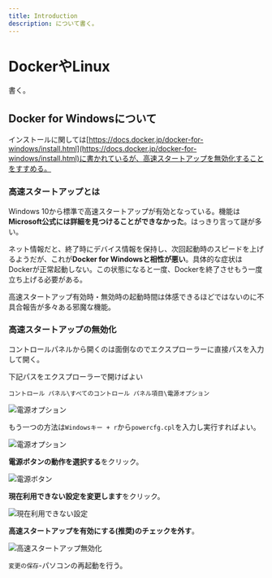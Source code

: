 ```yaml
---
title: Introduction
description: について書く。
---
```


# DockerやLinux

書く。

## Docker for Windowsについて

インストールに関しては[https://docs.docker.jp/docker-for-windows/install.html](https://docs.docker.jp/docker-for-windows/install.html)に書かれているが、高速スタートアップを無効化することをすすめる。

### 高速スタートアップとは

Windows 10から標準で高速スタートアップが有効となっている。機能は**Microsoft公式には詳細を見つけることができなかった**。はっきり言って謎が多い。

ネット情報だと、終了時にデバイス情報を保持し、次回起動時のスピードを上げるようだが、これが**Docker for Windowsと相性が悪い**。具体的な症状はDockerが正常起動しない。この状態になると一度、Dockerを終了させもう一度立ち上げる必要がある。

高速スタートアップ有効時・無効時の起動時間は体感できるほどではないのに不具合報告が多々ある邪魔な機能。

### 高速スタートアップの無効化

コントロールパネルから開くのは面倒なのでエクスプローラーに直接パスを入力して開く。

下記パスをエクスプローラーで開けばよい

```atom
コントロール パネル\すべてのコントロール パネル項目\電源オプション
```

![電源オプション](/images/DockerLinux/stop_first1.png)

もう一つの方法は`Windowsキー + r`から`powercfg.cpl`を入力し実行すればよい。

![電源オプション](/images/DockerLinux/stop_first2.png)

**電源ボタンの動作を選択する**をクリック。

![電源ボタン](/images/DockerLinux/stop_first3.png)

**現在利用できない設定を変更します**をクリック。

![現在利用できない設定](/images/DockerLinux/stop_first4.png)

**高速スタートアップを有効にする(推奨)**のチェックを**外す**。

![高速スタートアップ無効化](/images/DockerLinux/stop_first5.png)

`変更の保存`-パソコンの再起動を行う。

